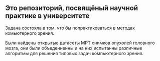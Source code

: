 ## Это репозиторий, посвящёный научной практике в университете

Задача состояла в том, что бы попрактиковаться в методах комьютерного зрения.

Были найдены открытые датасеты МРТ снимков опухолей головного мозга, они были объеденненны и на них испытанны различные алгоритмы для решения типовых задач компьютерного зрения.